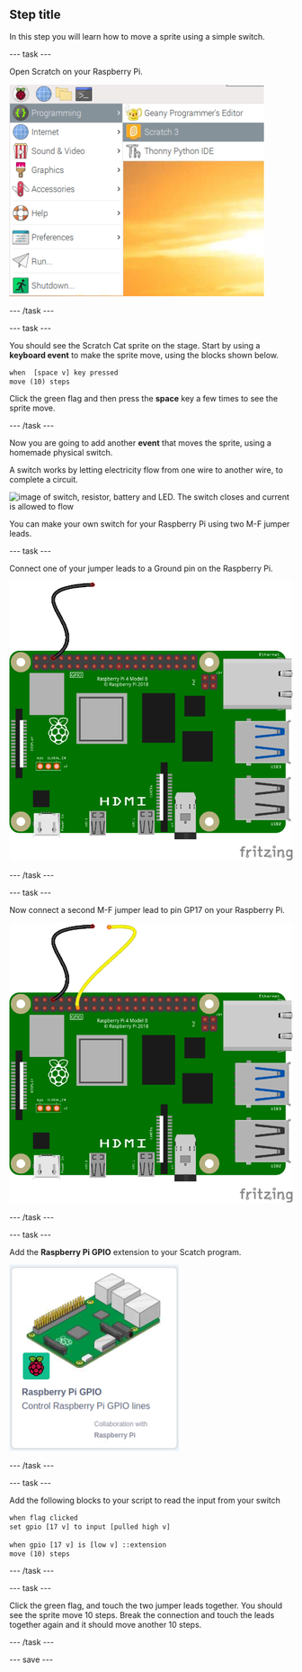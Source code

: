 ## Step title

In this step you will learn how to move a sprite using a simple switch.

--- task ---

Open Scratch on your Raspberry Pi.

![image showing the selected menu icon, then programming and then scratch 3](images/open-scratch.png)

--- /task ---

--- task ---

You should see the Scratch Cat sprite on the stage. Start by using a **keyboard event** to make the sprite move, using the blocks shown below.

```blocks3
when  [space v] key pressed
move (10) steps
```

Click the green flag and then press the **space** key a few times to see the sprite move.

--- /task ---

Now you are going to add another **event** that moves the sprite, using a homemade physical switch.

A switch works by letting electricity flow from one wire to another wire, to complete a circuit.

![image of switch, resistor, battery and LED. The switch closes and current is allowed to flow](https://rpf-futurelearn.s3-eu-west-1.amazonaws.com/teaching-physical-computing/circuitflow.gif)

You can make your own switch for your Raspberry Pi using two M-F jumper leads.

--- task ---

Connect one of your jumper leads to a Ground pin on the Raspberry Pi.

![image showing a male-female humper lead connected to a ground pin](images/m-f-ground.png)

--- /task ---

--- task ---

Now connect a second M-F jumper lead to pin GP17 on your Raspberry Pi.

![image showing an additional lead connected to g p 17](images/m-f-gp17.png)

--- /task ---

--- task ---

Add the **Raspberry Pi GPIO** extension to your Scatch program.

![image showing the Raspberry Pi GPIO extension icon in Scratch](images/gpio-extension.png)

--- /task ---

--- task ---

Add the following blocks to your script to read the input from your switch

```blocks3
when flag clicked
set gpio [17 v] to input [pulled high v]

when gpio [17 v] is [low v] ::extension
move (10) steps
```

--- /task ---

--- task ---

Click the green flag, and touch the two jumper leads together. You should see the sprite move 10 steps. Break the connection and touch the leads together again and it should move another 10 steps.

--- /task ---

--- save ---